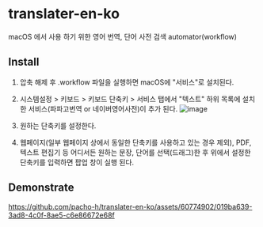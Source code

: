 # translater-en-ko
macOS 에서 사용 하기 위한 영어 번역, 단어 사전 검색 automator(workflow)

## Install
1. 압축 해제 후 .workflow 파일을 실행하면 macOS에 "서비스"로 설치된다.
2. 시스템설정 > 키보드 > 키보드 단축키 > 서비스 탭에서 "텍스트" 하위 목록에 설치한 서비스(파파고번역 or 네이버영어사전)이 추가 된다.
![image](https://github.com/pacho-h/translater-en-ko/assets/60774902/a4c9ebc3-f667-4732-9934-084029addcc7)

3. 원하는 단축키를 설정한다.
4. 웹페이지(일부 웹페이지 상에서 동일한 단축키를 사용하고 있는 경우 제외), PDF, 텍스트 편집기 등 어디서든 원하는 문장, 단어를 선택(드래그)한 후 위에서 설정한 단축키를 입력하면 팝업 창이 실행 된다.

## Demonstrate

https://github.com/pacho-h/translater-en-ko/assets/60774902/019ba639-3ad8-4c0f-8ae5-c6e86672e68f

